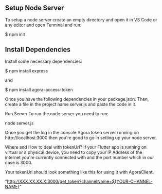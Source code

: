 ## Setup Node Server
To setup a node server create an empty directory and open it in VS Code or any editor and open Terminal and run:

$ npm init

## Install Dependencies
Install some necessary dependencies:

$ npm install express

and

$ npm install agora-access-token

Once you have the following dependencies in your package.json. Then, create a file in the project name server.js and paste the code in it.

Run Server
To run the node server you need to run:

node server.js

Once you get the log in the console Agora token server running on http://localhost:3000 then you're good to go in setting up your node server.

Where and How to deal with tokenUrl?
If your Flutter app is running on virtual or a physical device, you need to copy your IP Address of the internet you're currently connected with and the port number which in our case is 3000.

Your tokenUrl should look something like this for using it with AgoraClient.

"http://XXX.XX.XX.X:3000/get_token?channelName=${YOUR-CHANNEL-NAME}"